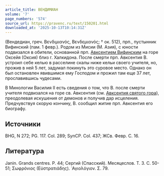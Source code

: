 ```yaml
---
article_title: ВЕНДИМИАН
volume: '7'
page_numbers: '574'
source_url: https://pravenc.ru/text/150201.html
downloaded_at: '2025-10-13T10:14:31Z'
---
```


(Вендедиан, греч. Βενδιμιανός, Βενδεμιανός; † ок. 512), прп., пустынник Вифинский (пам. 1 февр.). Родом из Мисии (М. Азия), с юности подвизался в обители, основанной прп. [Авксентием Вифинским](<https://pravenc.ru/text/Авксентием Вифинским.html>) на горе Оксейя (Оксия) близ г. Халкидона. После смерти прп. Авксентия В. устроил себе келью в расселине скалы ниже кельи своего учителя, но, прожив в ней 5 лет, задумал покинуть это суровое место. Однако он был остановлен явившимся ему Господом и прожил там еще 37 лет, прославившись чудесами.

В Минологии Василия II есть сведения о том, что В. после смерти учителя подвизался на горе св. Авксентия (см. [Авксентия святого гора](<https://pravenc.ru/text/Авксентия святого гора.html>)), преодолевая искушения от демонов и получив дар исцеления. Предчувствуя скорую кончину, В. сообщил житие прп. Авксентия его биографу.

## Источники

BHG, N 272; PG. 117. Col. 289; SynCP. Col. 437; ЖСв. Февр. С. 16.

## Литература

Janin. Grands centres. P. 44; Сергий (Спасский). Месяцеслов. Т. 3. С. 50-51; Σωφρόνιος (Εὐστρατιάδης). ᾿Αγιολόγιον. Σ. 79.

